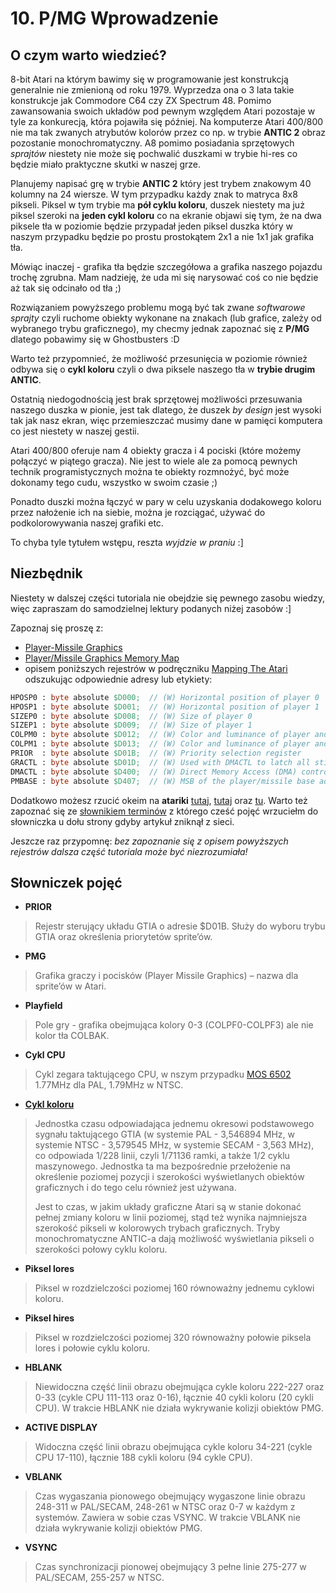 # 10. P/MG Wprowadzenie

## O czym warto wiedzieć?

8-bit Atari na którym bawimy się w programowanie jest konstrukcją generalnie nie zmienioną od roku 1979. Wyprzedza ona o 3 lata takie konstrukcje jak Commodore C64 czy ZX Spectrum 48. Pomimo zawansowania swoich układów pod pewnym względem Atari pozostaje w tyle za konkurecją, która pojawiła się później. Na komputerze Atari 400/800 nie ma tak zwanych atrybutów kolorów przez co np. w trybie **ANTIC 2** obraz pozostanie monochromatyczny. A8 pomimo posiadania sprzętowych *sprajtów* niestety nie może się pochwalić duszkami w trybie hi-res co będzie miało praktyczne skutki w naszej grze.

Planujemy napisać grę w trybie **ANTIC 2** który jest trybem znakowym 40 kolumny na 24 wiersze. W tym przypadku każdy znak to matryca 8x8 pikseli. Piksel w tym trybie ma **pół cyklu koloru**, duszek niestety ma już piksel szeroki na **jeden cykl koloru** co na ekranie objawi się tym, że na dwa piksele tła w poziomie będzie przypadał jeden piksel duszka który w naszym przypadku będzie po prostu prostokątem 2x1 a nie 1x1 jak grafika tła.

Mówiąc inaczej - grafika tła będzie szczegółowa a grafika naszego pojazdu trochę zgrubna. Mam nadzieję, że uda mi się narysować coś co nie będzie aż tak się odcinało od tła ;)

Rozwiązaniem powyższego problemu mogą być tak zwane *softwarowe sprajty* czyli ruchome obiekty wykonane na znakach (lub grafice, zależy od wybranego trybu graficznego), my checmy jednak zapoznać się z **P/MG** dlatego pobawimy się w Ghostbusters :D

Warto też przypomnieć, że możliwość przesunięcia w poziomie również odbywa się o **cykl koloru** czyli o dwa piksele naszego tła w **trybie drugim ANTIC**.

Ostatnią niedogodnością jest brak sprzętowej możliwości przesuwania naszego duszka w pionie, jest tak dlatego, że duszek *by design* jest wysoki tak jak nasz ekran, więc przemieszczać musimy dane w pamięci komputera co jest niestety w naszej gestii.

Atari 400/800 oferuje nam 4 obiekty gracza i 4 pociski (które możemy połączyć w piątego gracza). Nie jest to wiele ale za pomocą pewnych technik programistycznych można te obiekty rozmnożyć, być może dokonamy tego cudu, wszystko w swoim czasie ;)

Ponadto duszki można łączyć w pary w celu uzyskania dodakowego koloru przez nałożenie ich na siebie, można je rozciągać, używać do podkolorowywania naszej grafiki etc.

To chyba tyle tytułem wstępu, reszta *wyjdzie w praniu* :]

## Niezbędnik

Niestety w dalszej części tutoriala nie obejdzie się pewnego zasobu wiedzy, więc zapraszam do samodzielnej lektury podanych niżej zasobów :]

Zapoznaj się proszę z:
* [Player-Missile Graphics](https://www.atariarchives.org/agagd/chapter5.php)
* [Player/Missile Graphics Memory Map](https://www.atariarchives.org/mapping/appendix7.php)
* opisem poniższych rejestrów w podręczniku [Mapping The Atari](https://www.atariarchives.org/mapping/memorymap.php) odszukując odpowiednie adresy lub etykiety:

```pascal
HPOSP0 : byte absolute $D000;  // (W) Horizontal position of player 0
HPOSP1 : byte absolute $D001;  // (W) Horizontal position of player 1
SIZEP0 : byte absolute $D008;  // (W) Size of player 0
SIZEP1 : byte absolute $D009;  // (W) Size of player 1
COLPM0 : byte absolute $D012;  // (W) Color and luminance of player and missile 0
COLPM1 : byte absolute $D013;  // (W) Color and luminance of player and missile 1
PRIOR  : byte absolute $D01B;  // (W) Priority selection register
GRACTL : byte absolute $D01D;  // (W) Used with DMACTL to latch all stick and paddle triggers
DMACTL : byte absolute $D400;  // (W) Direct Memory Access (DMA) control
PMBASE : byte absolute $D407;  // (W) MSB of the player/missile base address used to locate the graphics for your players and missiles
```

Dodatkowo możesz rzucić okeim na **atariki** [tutaj](http://atariki.krap.pl/index.php/PMG), [tutaj](http://atariki.krap.pl/index.php/Rejestry_GTIA) oraz [tu](http://atariki.krap.pl/index.php/Rejestry_ANTIC-a#PMBASE). Warto też zapoznać się ze [słownikiem terminów](http://www.atari.org.pl/artykul/dgf/41) z którego cześć pojęć wrzuciełm do słowniczka u dołu strony gdyby artykuł zniknął z sieci.

Jeszcze raz przypomnę: *bez zapoznanie się z opisem powyższych rejestrów dalsza część tutoriala może być niezrozumiała!*

## Słowniczek pojęć

* **PRIOR**
>Rejestr sterujący układu GTIA o adresie $D01B. Służy do wyboru trybu GTIA oraz określenia priorytetów sprite’ów.

* **PMG**
>Grafika graczy i pocisków (Player Missile Graphics) – nazwa dla sprite’ów w Atari.

* **Playfield**
>Pole gry - grafika obejmująca kolory 0-3 (COLPF0-COLPF3) ale nie kolor tła COLBAK.

* **Cykl CPU**
> Cykl zegara taktującego CPU, w nszym przypadku [MOS 6502](https://pl.wikipedia.org/wiki/MOS_Technology_6502) 1.77MHz dla PAL, 1.79MHz w NTSC.

* [**Cykl koloru**](http://www.atariki.krap.pl/index.php/Cykl_koloru)
>Jednostka czasu odpowiadająca jednemu okresowi podstawowego sygnału taktującego GTIA (w systemie PAL - 3,546894 MHz, w systemie NTSC - 3,579545 MHz, w systemie SECAM - 3,563 MHz), co odpowiada 1/228 linii, czyli 1/71136 ramki, a także 1/2 cyklu maszynowego. Jednostka ta ma bezpośrednie przełożenie na określenie poziomej pozycji i szerokości wyświetlanych obiektów graficznych i do tego celu również jest używana.
>
>Jest to czas, w jakim układy graficzne Atari są w stanie dokonać pełnej zmiany koloru w linii poziomej, stąd też wynika najmniejsza szerokość pikseli w kolorowych trybach graficznych. Tryby monochromatyczne ANTIC-a dają możliwość wyświetlania pikseli o szerokości połowy cyklu koloru.

* **Piksel lores**
>Piksel w rozdzielczości poziomej 160 równoważny jednemu cyklowi koloru.

* **Piksel hires**
>Piksel w rozdzielczości poziomej 320 równoważny połowie piksela lores i połowie cyklu koloru.

* **HBLANK**
>Niewidoczna część linii obrazu obejmująca cykle koloru 222-227 oraz 0-33 (cykle CPU 111-113 oraz 0-16), łącznie 40 cykli koloru (20 cykli CPU). W trakcie HBLANK nie działa wykrywanie kolizji obiektów PMG.

* **ACTIVE DISPLAY**
>Widoczna część linii obrazu obejmująca cykle koloru 34-221 (cykle CPU 17-110), łącznie 188 cykli koloru (94 cykle CPU).

* **VBLANK**
>Czas wygaszania pionowego obejmujący wygaszone linie obrazu 248-311 w PAL/SECAM, 248-261 w NTSC oraz 0-7 w każdym z systemów. Zawiera w sobie czas VSYNC. W trakcie VBLANK nie działa wykrywanie kolizji obiektów PMG.

* **VSYNC**
>Czas synchronizacji pionowej obejmujący 3 pełne linie 275-277 w PAL/SECAM, 255-257 w NTSC.

